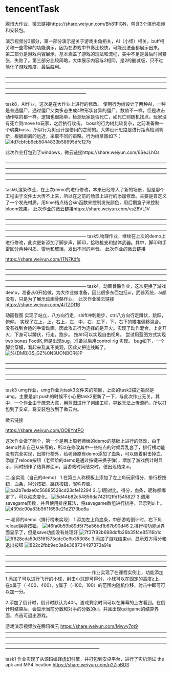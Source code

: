 # tencentTask


腾讯大作业，微云链接https://share.weiyun.com/Bh81PlGN，包含3个演示视频和安装包。

演示视频分3部分，第一部分演示是关于游戏主角相关，AI（小怪）相关，buff相关和一些零碎的功能演示，因为在游戏中节奏比较快，可能没法全都展示出来。
第二部分是游戏内容展示，基本涵盖了游戏的玩法和流程，美中不足是最后时间紧张，失败了。第三部分比较简略，大体展示内容与2相同，是2的删减版，只不过简化了游戏难度，最后胜利。    

——————————————————————————————————————————————————————————————————————————————————————————————————————————————————————————————




 
  
   
    
     
      
       
        
        
         
         
          


















task8，AI作业，这次是在大作业上进行的修改。
使用行为树设计了两种AI，一种是普通僵尸，通过僵尸父类多态生成4种形状各异的僵尸，数值不一样，但是攻击动作啥的都一样。逻辑也很简单，检测玩家是否死亡，如死亡则随机找点。玩家没有死亡则move to玩家，之后执行攻击。
boss的行为树比较复杂，之前准备做一个魂类boss，所以行为树设计是借用的之前的。大体设计思路是进行距离检测判断，根据距离的远近，采取不同的策略。行为树草图如下：
![4d7cbfcb6eb5044833b58695dfc127b](https://user-images.githubusercontent.com/94882240/192097048-a7978da4-a125-4210-b3e0-ad1f07eb3ca2.jpg)

此次作业打包到了windows，微云链接https://share.weiyun.com/6SeJLhOs

——————————————————————————————————————————————————————————————————————————————————————————————————————————————————————————————




task6,渲染作业，在上次demo的进行修改，本来已经导入了新的场景，但是那个工程由于文件太大传不上来，所以在之前的场景上进行的添加修改。主要是自定义了一个发光材质，用time结点结合sin函数来控制发光颜色，用后期盒子来控制bloom效果。
此次作业的微云链接https://share.weiyun.com/vsZ8VL1V


——————————————————————————————————————————————————————————————————————————————————————————————————————————————————————————————
task5,物理作业，继续在上次的demo上进行修改，此次更新添加了脚步声，脚印，拾取枪支和抛体武器。其中，脚印和手雷区分两种材质，雪地和玻璃，发出不同的声音。
此次作业的微云链接

https://share.weiyun.com/ITN7Kdfs





——————————————————————————————————————————————————————————————————————————————————————————————————————————————————————————————
task4，动画骨骼作业，这次更换了游戏demo，准备从0开始做，为大作业做准备，因此很多东西包括ui，武器系统，ai都没有，只是为了展示动画骨骼作业。
此次作业微云链接
https://share.weiyun.com/4iTZDf1B

动画截图
实现了站立，八方向行走，shift冲刺跑步，ctrl八方向行走蹲伏，跳跃，俯仰。
实现了左上，上，右上，左，中，右，左下，下，右下的瞄准偏移混合。
没有找到合适的手雷动画，因此攻击行为选择的是开火。实现了动作混合，上身开火，下身可以蹲伏，行走，跑步。
按Alt可以实现自由视角。
尝试用蓝图方式实现two bones FootIK,但是出现bug，准备以后用control rig 实现。
bug如下，一个脚会穿模，看起来及其不美观，因此又把连线断了。
![%{DMB}3$_GZ%0N3UONBOR@P](https://user-images.githubusercontent.com/94882240/185756049-d6b97f21-8b11-45a8-a1e0-ff4afca33eea.jpg)


——————————————————————————————————————————————————————————————————————————————————————————————————————————————————————————————

task3 umg作业，umg作业为task3文件夹的项目，上面的task2描述虽然是umg，主要是git push的时候不小心把task2更新了一下，与此次作业无关。其中，一个作业由于疏忽大意，用蓝图进行了创建工程，导致无法上传源码，所以打包到了安卓，将安装包放到了微云内。

微云链接

https://share.weiyun.com/OO8YnfPO


这次作业做了两个，第一个是用上周老师给的demo的基础上进行的修改，由于demo并非自己从头写的，所以在修改其中一些结点的时候弄乱套了，排行榜功能没有完全实现，出排行榜外，给老师原有demo添加了血条，可以随着射击掉血，添加了relode按钮（老师给的demo是通过按键来换子弹），增加了游戏倒计时显示，同时制作了结算界面ui，当游戏时间结束时，便出现结束ui。

二.全实现（自己的demo）
1.在第三人称模板上添加了左上角玩家得分，排行榜按钮，血条，得分按钮，跳跃按钮，昵称界面。
![ba2b7edae0c56885528cd23cfe12294](https://user-images.githubusercontent.com/94882240/184427254-c2ad804e-5031-4a38-97a4-a21b41d1b1c7.jpg)
2.与1图对比，得分，血条，昵称都绑定了，可以动态变化。
![5d44b82c54856da7421f2ffd1545827](https://user-images.githubusercontent.com/94882240/184427436-fffef8d6-2bf2-445b-9e45-b8e4d29104ae.jpg)
3.调用savegame函数，并且使用排序算法，将savegame数组进行排序，显示到ui上。
![439dc90a83b9ff11659e21d2173be6a](https://user-images.githubusercontent.com/94882240/184427674-903ade82-35c5-4358-95b0-99abfca7dc12.jpg)


一.老师的demo（排行榜未实现）
1.添加左上角血条，中部游戏倒计时，右下角reload换弹按钮。
![46fa0b59b89d5f75a56bd1b67b90d46](https://user-images.githubusercontent.com/94882240/184426369-438f9c81-a956-406b-bb83-08386abcfa31.jpg)
2.排行榜功能ui界面显示了，但是save功能没有处理好
![7f37f82b698ddfb26b35f4e85116b1c](https://user-images.githubusercontent.com/94882240/184426680-14b1a7d1-69fb-4c19-92e5-0109f4af2056.jpg)
![ff628cda53d3161573ddc0e9b35308c](https://user-images.githubusercontent.com/94882240/184426720-7f605b6e-9f79-4778-9772-2cc439347d96.jpg)
3.添加了游戏结束ui，显示双方得分和退出按钮
![822c2fbb9ec3a8e368734497373a91e](https://user-images.githubusercontent.com/94882240/184426793-d39227af-2a07-4282-aad2-0d9a4ebf47ba.jpg)













  
  
  
  
  
  



———————————————————————————————————————————————————————————————————————————————————————————————————————————————————————————————
作业实现了在课程实例上，功能添加
1.添加了可以进行飞行的小球，射击小球即可得分，小球可以在固定的高度z上，在x属于（-400，400），y属于（-100，100）的范围内随机位移，射击中即可可以加一分。

2.添加了倒计时，倒计时默认为40s，游戏剩余时间可以在屏幕的上方看到。在倒计时结束后，会显示当前分数和对手的分数的ui，并且出现quitgame的结算界面，点击可退出游戏。


游戏演示视频放在腾讯微云
https://share.weiyun.com/Mwvy7ot9
—————————————————————————————————————————————————————————————————————————————————————————————————————————————————————————————————

task1
作业实现了从源码编译虚幻引擎，并打包到安卓平台，进行了实机测试
the apk and MP4 location
https://share.weiyun.com/p2ZjoBD3
